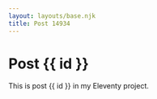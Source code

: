 ```yaml
---
layout: layouts/base.njk
title: Post 14934
---
```


# Post {{ id }}

This is post {{ id }} in my Eleventy project.
